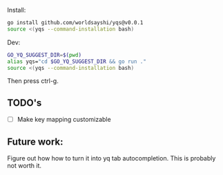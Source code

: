 

Install:
```bash
go install github.com/worldsayshi/yqs@v0.0.1
source <(yqs --command-installation bash)
```


Dev:
```bash
GO_YQ_SUGGEST_DIR=$(pwd)
alias yqs="cd $GO_YQ_SUGGEST_DIR && go run ."
source <(yqs --command-installation bash)
```
Then press ctrl-g.

## TODO's

- [ ] Make key mapping customizable

## Future work:

Figure out how how to turn it into yq tab autocompletion. This is probably not worth it.
